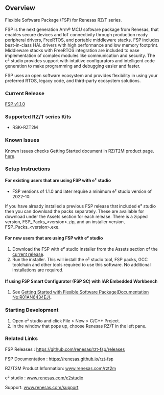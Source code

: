 ## Overview

Flexible Software Package (FSP) for Renesas RZ/T series.

FSP is the next generation Arm® MCU software package from Renesas, that enables secure devices and IoT connectivity through production ready peripheral drivers, FreeRTOS, and portable middleware stacks.
FSP includes best-in-class HAL drivers with high performance and low memory footprint. Middleware stacks with FreeRTOS integration are included to ease implementation of complex modules like communication and security.
The e² studio provides support with intuitive configurators and intelligent code generation to make programming and debugging easier and faster.

FSP uses an open software ecosystem and provides flexibility in using your preferred RTOS, legacy code, and third-party ecosystem solutions.

### Current Release

[FSP v1.1.0](https://github.com/renesas/rzt-fsp/releases/tag/v1.1.0)

### Supported RZ/T series Kits

- RSK+RZT2M

### Known Issues

Known issues checks Getting Started document in RZ/T2M product page. [here](https://www.renesas.com/rzt2m).

### Setup Instructions

#### For existing users that are using FSP with e² studio

- FSP versions of 1.1.0 and later require a minimum e² studio version of 2022-10.

If you have already installed a previous FSP release that included e² studio then you can download the packs separately. These are available for download under the Assets section for each release. There is a zipped version, FSP_Packs_\<version\>.zip, and an installer version, FSP_Packs_\<version\>.exe.

#### For new users that are using FSP with e² studio

1.	Download the FSP with e² studio Installer from the Assets section of the [current release](https://github.com/renesas/rzt-fsp/releases/tag/v1.1.0).
2.	Run the installer. This will install the e² studio tool, FSP packs, GCC toolchain and other tools required to use this software. No additional installations are required.

#### If using FSP Smart Configurator (FSP SC) with IAR Embedded Workbench ####

1.  See [Getting Started with Flexible Software Package(Documentation No:R01AN6434EJ)](https://www.renesas.com/rzt2m).

### Starting Development

1. Open e² studio and click File > New > C/C++ Project.
2. In the window that pops up, choose Renesas RZ/T in the left pane.

### Related Links

FSP Releases :  https://github.com/renesas/rzt-fsp/releases

FSP Documentation : https://renesas.github.io/rzt-fsp

RZ/T2M Product Information: www.renesas.com/rzt2m

e² studio : www.renesas.com/e2studio

Support: www.renesas.com/support
